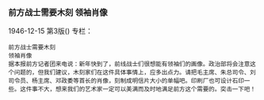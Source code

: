 ### 前方战士需要木刻  领袖肖像

1946-12-15
第3版()
专栏：

    前方战士需要木刻
    领袖肖像
    据本报前方记者团来电说：新年快到了，前线战士们很想能有领袖们的画像。政治部将会注意这个问题的，但我们建议，木刻家们在这件具体事情上，应多出点力。请把毛主席、朱总司令、刘司令员、杨主席、邓政委等首长的肖像，刻制成明信片大小的单幅吧。印刷厂也可设计石印一些。这件事不大，想来我们的艺术家一定可以美满而及时地满足前方这个需要的。突击一下吧！
